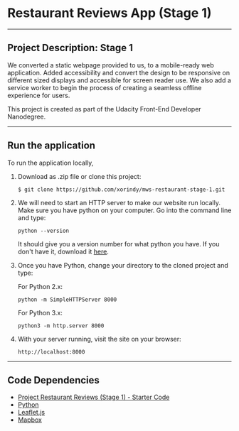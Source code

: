 # Restaurant Reviews App (Stage 1)
---

## Project Description: Stage 1

We converted a static webpage provided to us, to a mobile-ready web application. Added accessibility and convert the design to be responsive on different sized displays and accessible for screen reader use. We also add a service worker to begin the process of creating a seamless offline experience for users.

This project is created as part of the Udacity Front-End Developer Nanodegree.
___

## Run the application

To run the application locally,
1. Download as .zip file  or clone this project:
    ```
    $ git clone https://github.com/xorindy/mws-restaurant-stage-1.git
    ```
2. We will need to start an HTTP server to make our website run locally. Make sure you have python on your computer. Go into the command line and type:
    ```
    python --version
    ```
    It should give you a version number for what python you have. If you don't have it, download it [here](https://www.python.org/).
3. Once you have Python, change your directory to the cloned project and type:

    For Python 2.x:

    `python -m SimpleHTTPServer 8000`

    For Python 3.x:

    `python3 -m http.server 8000`

4. With your server running, visit the site on your browser:

    `http://localhost:8000`

___

## Code Dependencies

* [Project Restaurant Reviews (Stage 1) - Starter Code](https://github.com/udacity/mws-restaurant-stage-1)
* [Python](https://www.python.org)
* [Leaflet.js](https://leafletjs.com/)
* [Mapbox](https://www.mapbox.com/)